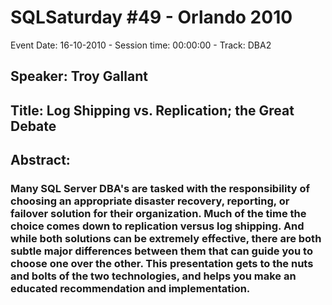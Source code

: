 # SQLSaturday #49 - Orlando 2010
Event Date: 16-10-2010 - Session time: 00:00:00 - Track: DBA2
## Speaker: Troy Gallant
## Title: Log Shipping vs. Replication; the Great Debate
## Abstract:
### Many SQL Server DBA's are tasked with the responsibility of choosing an appropriate disaster recovery, reporting, or failover solution for their organization. Much of the time the choice comes down to replication versus log shipping. And while both solutions can be extremely effective, there are both subtle  major differences between them that can guide you to choose one over the other. This presentation gets to the nuts and bolts of the two technologies, and helps you make an educated recommendation and implementation.
